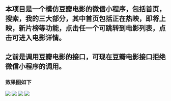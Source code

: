 ## 本项目是一个模仿豆瓣电影的微信小程序，包括首页，搜索，我的三大部分，其中首页包括正在热映，即将上映，新片榜等功能，点击任一个可跳转到电影列表，点击可进入电影详情。
## 之前是调用豆瓣电影的接口，可现在豆瓣电影接口拒绝微信小程序的调用。
### 效果图如下
![](https://github.com/meimei1235/xx/blob/master/images/%E9%A6%96%E9%A1%B5.jpg)
![](https://github.com/meimei1235/xx/blob/master/images/%E5%88%97%E8%A1%A8.jpg)
![](https://github.com/meimei1235/xx/blob/master/images/%E7%94%B5%E5%BD%B1%E8%AF%A6%E6%83%85.jpg)
![](https://github.com/meimei1235/xx/blob/master/images/%E6%88%91%E7%9A%84.jpg)
